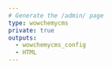 ```yaml
---
# Generate the /admin/ page
type: wowchemycms
private: true
outputs:
  - wowchemycms_config
  - HTML
---
```

<script src="https://identity.netlify.com/v1/netlify-identity-widget.js"></script>
